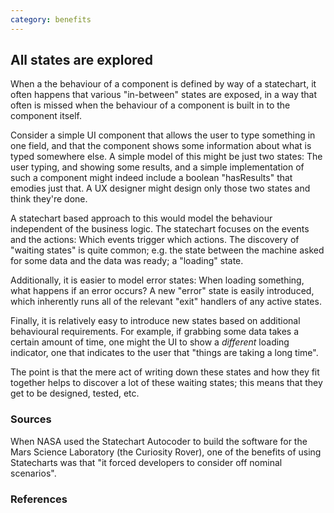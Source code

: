 ```yaml
---
category: benefits
---
```



## All states are explored

When a the behaviour of a component is defined by way of a statechart, it often happens that various "in-between" states are exposed, in a way that often is missed when the behaviour of a component is built in to the component itself.

Consider a simple UI component that allows the user to type something in one field, and that the component shows some information about what is typed somewhere else.  A simple model of this might be just two states: The user typing, and showing some results, and a simple implementation of such a component might indeed include a boolean "hasResults" that emodies just that.  A UX designer might design only those two states and think they're done.

A statechart based approach to this would model the behaviour independent of the business logic.  The statechart focuses on the events and the actions: Which events trigger which actions.  The discovery of "waiting states" is quite common; e.g. the state between the machine asked for some data and the data was ready; a "loading" state.

Additionally, it is easier to model error states: When loading something, what happens if an error occurs?  A new "error" state is easily introduced, which inherently runs all of the relevant "exit" handlers of any active states.

Finally, it is relatively easy to introduce new states based on additional behavioural requirements. For example, if grabbing some data takes a certain amount of time, one might the UI to show a _different_ loading indicator, one that indicates to the user that "things are taking a long time".

The point is that the mere act of writing down these states and how they fit together helps to discover a lot of these waiting states; this means that they get to be designed, tested, etc.

### Sources

When NASA used the Statechart Autocoder to build the software for the Mars Science Laboratory (the Curiosity Rover), one of the benefits of using Statecharts was that "it forced developers to consider off nominal scenarios".

### References



